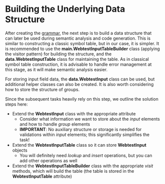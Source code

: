 # Building the Underlying Data Structure

After creating the [grammar](Grammar.md), the next step is to build a data structure that can later be used during semantic analysis and code generation. This is similar to constructing a classic symbol table, but in our case, it is simpler. It is recommended to use the **main.WebtestInputTableBuilder** class (applying the visitor pattern) for building the structure, and the **data.WebtestInputTable** class for maintaining the table. As in classical symbol table construction, it is advisable to handle error management at this stage, as it will make semantic analysis easier.

For storing input field data, the **data.WebtestInput** class can be used, but additional helper classes can also be created. It is also worth considering how to store the structure of groups.

Since the subsequent tasks heavily rely on this step, we outline the solution steps here:
- Extend the **WebtestInput** class with the appropriate attribute
    - Consider what information we want to store about the *input* elements and how to handle *group* elements
    - **IMPORTANT**: No auxiliary structure or storage is needed for validations within *input* elements; this significantly simplifies the task!
- Extend the **WebtestInputTable** class so it can store **WebtestInput** objects
    - You will definitely need *lookup* and *insert* operations, but you can add other operations as well
- Extend the **WebtestInputTableBuilder** class with the appropriate *visit* methods, which will build the table (the table is stored in the **WebtestInputTable** attribute)